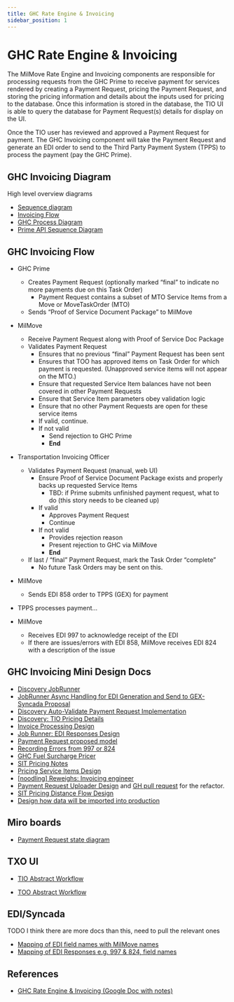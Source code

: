```yaml
---
title: GHC Rate Engine & Invoicing
sidebar_position: 1
---
```


# GHC Rate Engine & Invoicing

The MilMove Rate Engine and Invoicing components are responsible for processing requests from the 
GHC Prime to receive payment for services rendered by creating a Payment Request, pricing the Payment Request, 
and storing the pricing information and details about the inputs used for pricing to the database. Once this information
is stored in the database, the TIO UI is able to query the database for Payment Request(s) details for display on the UI.

Once the TIO user has reviewed and approved a Payment Request for payment. The GHC Invoicing component will take the
Payment Request and generate an EDI order to send to the Third Party Payment System (TPPS) to process the payment (pay the GHC Prime).

## GHC Invoicing Diagram

High level overview diagrams
* [Sequence diagram](https://miro.com/app/board/o9J_ls9Gt7E=/?moveToWidget=3074457365163319192&cot=14)
* [Invoicing Flow](https://miro.com/app/board/o9J_kwqdujc=/?moveToWidget=3074457346823225551&cot=14)
* [GHC Process Diagram](https://miro.com/app/board/o9J_kwpI-uM=/?moveToWidget=3074457346865834870&cot=14)
* [Prime API Sequence Diagram](https://github.com/transcom/prime_api_deliverable/wiki/Sequence-Diagram)

## GHC Invoicing Flow

* GHC Prime
    * Creates Payment Request (optionally marked “final” to indicate no more payments due on this Task Order)
        * Payment Request contains a subset of MTO Service Items from a Move or MoveTaskOrder (MTO)
    * Sends “Proof of Service Document Package” to MilMove
    
* MilMove
    * Receive Payment Request along with Proof of Service Doc Package
    * Validates Payment Request
        * Ensures that no previous “final” Payment Request has been sent
        * Ensures that TOO has approved items on Task Order for which payment is requested. (Unapproved service items will not appear on the MTO.)
        * Ensure that requested Service Item balances have not been covered in other Payment Requests
        * Ensure that Service Item parameters obey validation logic
        * Ensure that no other Payment Requests are open for these service items
        * If valid, continue.
        * If not valid
            * Send rejection to GHC Prime
            * **End**
    
* Transportation Invoicing Officer
    * Validates Payment Request (manual, web UI)
        * Ensure Proof of Service Document Package exists and properly backs up requested Service Items
            * TBD: if Prime submits unfinished payment request, what to do (this story needs to be cleaned up)
        * If valid
            * Approves Payment Request
            * Continue
        * If not valid
            * Provides rejection reason
            * Present rejection to GHC via MilMove
            * **End**
    * If last / “final” Payment Request, mark the Task Order “complete”
        * No future Task Orders may be sent on this.
    
* MilMove
    * Sends EDI 858 order to TPPS (GEX) for payment 
      
* TPPS processes payment… 
  
* MilMove
    * Receives EDI 997 to acknowledge receipt of the EDI
    * If there are issues/errors with EDI 858, MilMove receives EDI 824 with a description of the issue

## GHC Invoicing Mini Design Docs
* [Discovery JobRunner](https://docs.google.com/document/d/1CTexWoGYPQnmBZuO6LTphp9zS1KKcWJjFunStK0pPbw/edit?usp=sharing)
* [JobRunner Async Handling for EDI Generation and Send to GEX-Syncada Proposal](https://docs.google.com/document/d/1otdYJzRnkaVfZrPC1Oi8dv1WaByXPiow/edit#heading=h.gjdgxs)
* [Discovery Auto-Validate Payment Request Implementation](https://docs.google.com/document/d/13gO40_O0FoEIQcu3G4lzHAtehfgUNe1rUFdTXHfOc_0/edit?usp=sharing)
* [Discovery: TIO Pricing Details](https://docs.google.com/document/d/1Yd71KxjwcbF06wiJ_ZSTvttbwRnRzQxk4M8itogT4hs/edit?usp=sharing)
* [Invoice Processing Design](https://docs.google.com/document/d/1D8wp4d62ip2lQG1dKBIAWQy1Bian-ezWwoRqaZ6xti4/edit)
* [Job Runner: EDI Responses Design](https://docs.google.com/document/d/1e8Zq2dkqZ1nWxJNTI5V-w1iZo0ccVTunmWEAr61F4MA/edit#heading=h.pydiodiv30kf)
* [Payment Request proposed model](https://docs.google.com/document/d/1f_FV8SeUAbmOb0zTvIidXhuHx00NzU4xpX0MiF2Ke-c/edit)
* [Recording Errors from 997 or 824](https://docs.google.com/document/d/11W0HTPYy9fAjPVAgh5M1cunLaFT0QZhLHRhFpnQoEes/edit#heading=h.sz7x3sm32lts)
* [GHC Fuel Surcharge Pricer](https://docs.google.com/document/d/19vlZsZDPqrWnk6GWv7xfZ_GLLGvRfMllWw7ihHTWTnQ/edit#heading=h.v28rizfh9b9b)
* [SIT Pricing Notes](https://docs.google.com/document/d/1jRl91aslMnOMt2zS1tt_XT0lD1I-xvsiKOfprAaFrAs/edit#heading=h.od9n7nbhtjs5)
* [Pricing Service Items Design](https://docs.google.com/document/d/1KBQWC1bSUC6S69w-1fcdDpPId4tEiTZDQZfTTBNieVU/edit#heading=h.f6ntcg9hwkij)
* [[noodling] Reweighs: Invoicing engineer](https://miro.com/app/board/o9J_l3lkp8s=/)
* [Payment Request Uploader Design](https://miro.com/app/board/o9J_kuh516s=/?moveToWidget=3074457347367317910&cot=14) and [GH pull request](https://github.com/transcom/mymove/pull/3775) for the refactor.
* [SIT Pricing Distance Flow Design](https://miro.com/app/board/o9J_lZAfvO0=/?moveToWidget=3074457353115567897&cot=14)
* [Design how data will be imported into production](https://docs.google.com/document/d/1QVwY5uobUpz87WEeAXSnIXG0NE1o4YnFW0Lf7PnMqO0/edit#heading=h.8wmuqkn9o6rd)

## Miro boards
* [Payment Request state diagram](https://miro.com/app/board/o9J_krR2Tt8=/?moveToWidget=3074457349208255435&cot=13)

## TXO UI
* [TIO Abstract Workflow](https://app.abstract.com/projects/1f6c1fd0-88a2-11e9-aaf7-a7ce5896598b/branches/master/collections/a720952c-9c81-4b3f-bb03-6ce3fde71987)

* [TOO Abstract Workflow](https://app.abstract.com/projects/1f6c1fd0-88a2-11e9-aaf7-a7ce5896598b/branches/master/collections/e2f84e6a-c87c-4ca1-9a00-3608bd74d35a)

## EDI/Syncada
TODO I think there are more docs than this, need to pull the relevant ones
* [Mapping of EDI field names with MilMove names](https://docs.google.com/spreadsheets/d/1o9nMDg6AxGe7aypI5jR9Emjix3eRkZHNcnsJfAVj_vQ/edit#gid=566972450)
* [Mapping of EDI Responses e.g. 997 & 824, field names](https://docs.google.com/spreadsheets/d/1OYYgAp6GD0wG6SKx61De2VRZFkAPHBHZV2BpyvD0nMc/edit#gid=2073567060)

## References
* [GHC Rate Engine & Invoicing (Google Doc with notes)](https://docs.google.com/document/d/1U6a8-zc67eo1g888wM9LzFebQ8SBjGY7hTYYzbMyPPg/edit#heading=h.9a9z2xj8xsoq)
